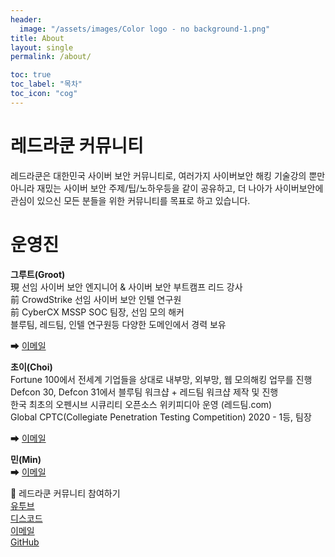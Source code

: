 ```yaml
---
header:
  image: "/assets/images/Color logo - no background-1.png"
title: About
layout: single
permalink: /about/

toc: true
toc_label: "목차"
toc_icon: "cog"
---
```

# 레드라쿤 커뮤니티 
레드라쿤은 대한민국 사이버 보안 커뮤니티로, 여러가지 사이버보안 해킹 기술강의 뿐만 아니라 재밌는 사이버 보안 주제/팁/노하우등을 같이 공유하고, 더 나아가 사이버보안에 관심이 있으신 모든 분들을 위한 커뮤니티를 목표로 하고 있습니다.

# 운영진

**그루트(Groot)**<br>
現 선임 사이버 보안 엔지니어 & 사이버 보안 부트캠프 리드 강사<br>
前 CrowdStrike 선임 사이버 보안 인텔 연구원<br>
前 CyberCX MSSP SOC 팀장, 선임 모의 해커<br>
블루팀, 레드팀, 인텔 연구원등 다양한 도메인에서 경력 보유 

➡  [<i class="fas fa-envelope fa-fw"></i> 이메일](mailto:groot@redraccoon.kr)<br>


**초이(Choi)**<br>
Fortune 100에서 전세계 기업들을 상대로 내부망, 외부망, 웹 모의해킹 업무를 진행<br>
Defcon 30, Defcon 31에서 블루팀 워크샵 + 레드팀 워크샵 제작 및 진행<br>
한국 최초의 오펜시브 시큐리티 오픈소스 위키피디아 운영 (레드팀.com)<br>
Global CPTC(Collegiate Penetration Testing Competition) 2020 - 1등, 팀장

➡  [<i class="fas fa-envelope fa-fw"></i> 이메일](mailto:choi@redraccoon.kr)<br> 

**민(Min)**<br> 
➡  [<i class="fas fa-envelope fa-fw"></i> 이메일](mailto:min@redraccoon.kr)<br> 

🤝 레드라쿤 커뮤니티 참여하기<br>
[<i class="fab fa-youtube-play fa-fw"></i> 유투브](https://www.youtube.com/@redraccooncorp)<br>
[<i class="fab fa-discord fa-fw"></i> 디스코드](https://discord.gg/FGeh8Uk9Dg)<br>
[<i class="fas fa-envelope fa-fw"></i> 이메일](mailto:support@redraccoon.kr)<br>
[<i class="fab fa-github fa-fw"></i> GitHub](https://github.com/redraccooncommunity)
